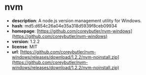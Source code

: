 # nvm

- **description**: A node.js version management utility for Windows.
- **hash**: md5:d654c26a04e35a318d5939f8ceb09934
- **homepage**: [https://github.com/coreybutler/nvm-windows](https://github.com/coreybutler/nvm-windows)
- **version**: 1.2.2
- **license**: MIT
- **url**: [https://github.com/coreybutler/nvm-windows/releases/download/1.2.2/nvm-noinstall.zip](https://github.com/coreybutler/nvm-windows/releases/download/1.2.2/nvm-noinstall.zip)

